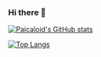 ### Hi there 👋

<!--
**paicaloid/paicaloid** is a ✨ _special_ ✨ repository because its `README.md` (this file) appears on your GitHub profile.

Here are some ideas to get you started:

- 🔭 I’m currently working on ...
- 🌱 I’m currently learning ...
- 👯 I’m looking to collaborate on ...
- 🤔 I’m looking for help with ...
- 💬 Ask me about ...
- 📫 How to reach me: ...
- 😄 Pronouns: ...
- ⚡ Fun fact: ...
-->

[![Paicaloid's GitHub stats](https://github-readme-stats.vercel.app/api?username=paicaloid)](https://github.com/anuraghazra/github-readme-stats)

[![Top Langs](https://github-readme-stats-beige-tau-85.vercel.app/api/top-langs/?username=paicaloid)](https://github.com/anuraghazra/github-readme-stats)
